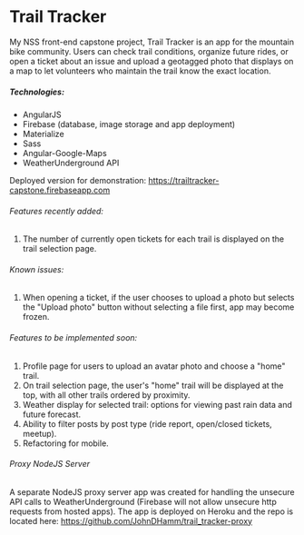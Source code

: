 # Trail Tracker

My NSS front-end capstone project, Trail Tracker is an app for the mountain bike community. Users can check trail conditions, organize future rides, or open a ticket about an issue and upload a geotagged photo that displays on a map to let volunteers who maintain the trail know the exact location.

##### _Technologies:_
* AngularJS
* Firebase (database, image storage and app deployment)
* Materialize
* Sass
* Angular-Google-Maps
* WeatherUnderground API

Deployed version for demonstration:  https://trailtracker-capstone.firebaseapp.com

###### _Features recently added:_
1. The number of currently open tickets for each trail is displayed on the trail selection page.

###### _Known issues:_
1. When opening a ticket, if the user chooses to upload a photo but selects the "Upload photo" button without selecting a file first, app may become frozen.

###### _Features to be implemented soon:_
1. Profile page for users to upload an avatar photo and choose a "home" trail.
2. On trail selection page, the user's "home" trail will be displayed at the top, with all other trails ordered by proximity.
3. Weather display for selected trail: options for viewing past rain data and future forecast.
4. Ability to filter posts by post type (ride report, open/closed tickets, meetup).
5. Refactoring for mobile.

###### _Proxy NodeJS Server_
A separate NodeJS proxy server app was created for handling the unsecure API calls to WeatherUnderground (Firebase will not allow unsecure http requests from hosted apps). The app is deployed on Heroku and the repo is located here:
https://github.com/JohnDHamm/trail_tracker-proxy
